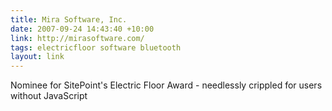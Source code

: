 ```yaml
---
title: Mira Software, Inc.
date: 2007-09-24 14:43:40 +10:00
link: http://mirasoftware.com/
tags: electricfloor software bluetooth
layout: link
---
```

Nominee for SitePoint's Electric Floor Award - needlessly crippled for users without JavaScript
